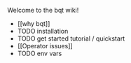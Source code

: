 Welcome to the bqt wiki!

- [[why bqt]]
- TODO installation
- TODO get started tutorial / quickstart
- [[Operator issues]]
- TODO env vars